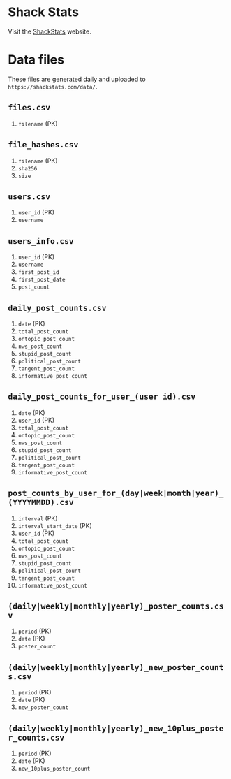 # Shack Stats

Visit the [ShackStats](https://shackstats.com) website. 

# Data files

These files are generated daily and uploaded to `https://shackstats.com/data/`. 

## `files.csv`
1. `filename` (PK)

## `file_hashes.csv`
1. `filename` (PK)
1. `sha256`
1. `size`

## `users.csv`
1. `user_id` (PK)
1. `username`

## `users_info.csv`
1. `user_id` (PK)
1. `username`
1. `first_post_id`
1. `first_post_date`
1. `post_count`

## `daily_post_counts.csv`
1. `date` (PK)
1. `total_post_count`
1. `ontopic_post_count`
1. `nws_post_count`
1. `stupid_post_count`
1. `political_post_count`
1. `tangent_post_count`
1. `informative_post_count`

## `daily_post_counts_for_user_(user id).csv`
1. `date` (PK)
1. `user_id` (PK)
1. `total_post_count`
1. `ontopic_post_count`
1. `nws_post_count`
1. `stupid_post_count`
1. `political_post_count`
1. `tangent_post_count`
1. `informative_post_count`

## `post_counts_by_user_for_(day|week|month|year)_(YYYYMMDD).csv`
1. `interval` (PK)
1. `interval_start_date` (PK)
1. `user_id` (PK)
1. `total_post_count`
1. `ontopic_post_count`
1. `nws_post_count`
1. `stupid_post_count`
1. `political_post_count`
1. `tangent_post_count`
1. `informative_post_count`

## `(daily|weekly|monthly|yearly)_poster_counts.csv`
1. `period` (PK)
1. `date`  (PK)
1. `poster_count`

## `(daily|weekly|monthly|yearly)_new_poster_counts.csv`
1. `period` (PK)
1. `date` (PK)
1. `new_poster_count`

## `(daily|weekly|monthly|yearly)_new_10plus_poster_counts.csv`
1. `period` (PK)
1. `date` (PK)
1. `new_10plus_poster_count`
